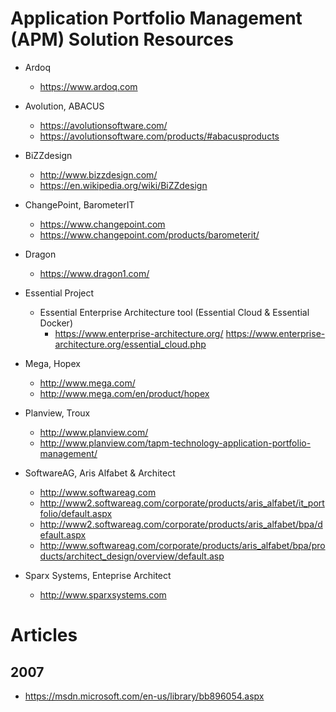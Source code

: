 
# Application Portfolio Management (APM) Solution Resources

* Ardoq
  * https://www.ardoq.com

* Avolution, ABACUS
  * https://avolutionsoftware.com/
  * https://avolutionsoftware.com/products/#abacusproducts

* BiZZdesign
  * http://www.bizzdesign.com/
  * https://en.wikipedia.org/wiki/BiZZdesign 

* ChangePoint, BarometerIT
  * https://www.changepoint.com
  * https://www.changepoint.com/products/barometerit/

* Dragon
  * https://www.dragon1.com/

* Essential Project
  * Essential Enterprise Architecture tool (Essential Cloud & Essential Docker)
    * https://www.enterprise-architecture.org/
      https://www.enterprise-architecture.org/essential_cloud.php

* Mega, Hopex
  * http://www.mega.com/
  * http://www.mega.com/en/product/hopex

* Planview, Troux
  * http://www.planview.com/
  * http://www.planview.com/tapm-technology-application-portfolio-management/

* SoftwareAG, Aris Alfabet & Architect
  * http://www.softwareag.com
  * http://www2.softwareag.com/corporate/products/aris_alfabet/it_portfolio/default.aspx
  * http://www2.softwareag.com/corporate/products/aris_alfabet/bpa/default.aspx
  * http://www.softwareag.com/corporate/products/aris_alfabet/bpa/products/architect_design/overview/default.asp

* Sparx Systems, Enteprise Architect
  * http://www.sparxsystems.com



# Articles

## 2007  
  * https://msdn.microsoft.com/en-us/library/bb896054.aspx


